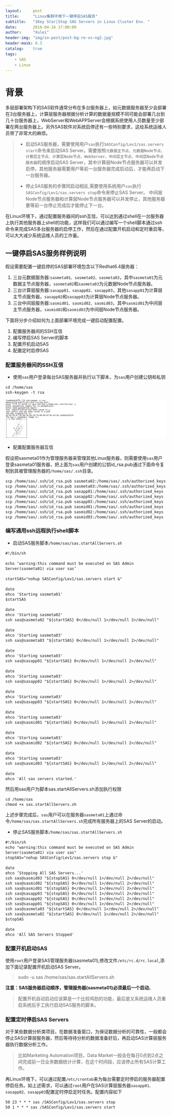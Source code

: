 ```yaml
---
layout:     post
title:      "Linux集群环境下一键停启SAS服务"
subtitle:   "1Key Star|Stop SAS Servers in Linux Cluster Env. "
date:       2016-04-16 17:00:00
author:     "Xulei"
header-img: "img/in-post/post-bg-re-vs-ng2.jpg"
header-mask: 0.3
catalog:    true
tags:
    - SAS
    - Linux
---
```


# 背景

多层部署架构下的SAS软件通常分布在多台服务器上，如元数据服务器至少会部署在3台服务器上，计算层服务器根据分析计算的数据量规模不同可能会部署几台到几十台服务器上，WebServer和WebAPPServer会根据系统使用人员数量至少部署在两台服务器上。另外SAS软件对系统启停还有一些特别要求，这给系统运维人员带了非常大的麻烦。

>
> * 启动SAS服务器，需要使用用户`sas`执行`SASConfig/Lev1/sas.servers start`命令来启动SAS Server。需要按照`元数据主节点、元数据Node节点、计算层主节点、计算层Node节点、WebServer、中间层主节点、中间层Node节点服务器`的顺序启动SAS Server，其中计算层Node节点服务器可以并发启停，其他服务器需要用户等前一台服务器完成启动后，才能再启动下一台服务器。
>
> * 停止SAS服务的步骤同启动相反,需要使用系统用户`sas`执行`SASConfig/Lev1/sas.servers stop`命令来停止SAS Server。 中间层Node节点服务器和计算层Node节点服务器可以并发停止，其他服务器要等前一台停止完成后才能停止下一台。

在Linux环境下，通过配置服务器间的ssh互信，可以达到通过shell在一台服务器上执行其他服务器上shell的功能，这样我们可以通过编写一个shell脚本通过ssh命令来完成SAS多台服务器的启停工作，然后在通过配置开机启动和定时重启等，可以大大减少系统运维人员的工作量。

## 一键停启SAS服务样例说明
假设需要配置一键启停的SAS部署环境包含以下Redhat6.4服务器：

1. 三台元数据服务器:`sasmeta01、sasmeta02、sasmeta03`，其中`sasmeta01`为元数据主节点服务器，`sasmeta02`和`sasmeta03`为元数据Node节点服务器。
2. 三台计算层服务器:`sasapp01、sasapp02、sasapp03`，其他`sasapp01`为计算层主节点服务器，`sasapp02`和`sasapp03`为计算层Node节点服务器。
3. 三台中间层服务器:`sasmid01、sasmid02、sasmid03`，其中`sasmid01`为中间层主节点服务器，`sasmid02`和`sasmid03`为中间层Node节点服务器。

下面将分步介绍如何为上面部署环境完成一键启动配置配置。

1. 配置服务器间的SSH互信
2. 编写停启SAS Server的脚本
5. 配置开机启动SAS
6. 配置定时启停SAS


### 配置服务器间的SSH互信

* 使用`sas`用户登录每台SAS服务器并执行以下脚本，为`sas`用户创建公钥和私钥

```
cd /home/sas
ssh-keygen -t rsa
```

![](/img/in-post/2017-04-07/ssh-keygen.png)

* 配置配置服务器互信 

假设把sasmeta01作为管理服务器来管理其他Linux服务器，则需要使用`sas`用户登录sasmeta01服务器，把上面为`sas`用户创建的公钥id_rsa.pub通过下面命令复制到其被管理服务器的`/home/sas/.ssh`目录。

```
scp /home/sas/.ssh/id_rsa.pub sasmeta02:/home/sas/.ssh/authorized_keys
scp /home/sas/.ssh/id_rsa.pub sasmeta03:/home/sas/.ssh/authorized_keys
scp /home/sas/.ssh/id_rsa.pub sasapp01:/home/sas/.ssh/authorized_keys
scp /home/sas/.ssh/id_rsa.pub sasapp02:/home/sas/.ssh/authorized_keys
scp /home/sas/.ssh/id_rsa.pub sasapp03:/home/sas/.ssh/authorized_keys
scp /home/sas/.ssh/id_rsa.pub sasmid01:/home/sas/.ssh/authorized_keys
scp /home/sas/.ssh/id_rsa.pub sasmid02:/home/sas/.ssh/authorized_keys
scp /home/sas/.ssh/id_rsa.pub sasmid03:/home/sas/.ssh/authorized_keys
```

### 编写通用ssh远程执行shell脚本
* 启动SAS服务脚本`/home/sas/sas.startAllServers.sh`

``` shell
#!/bin/sh

echo ‘warning:this command must be executed on SAS Admin Server(sasmeta01) via user sas’

startSAS="nohup SASConfig/Lev1/sas.servers start &"

date 
ehco 'Starting sasmeta01'
$startSAS

date 
ehco 'Starting sasmeta02'
ssh sas@sasmeta02 "${startSAS} 0</dev/null 1>/dev/null 2>/dev/null"

date 
ehco 'Starting sasmeta03'
ssh sas@sasmeta03 "${startSAS} 0</dev/null 1>/dev/null 2>/dev/null"

date 
ehco 'Starting sasmeta03'
ssh sas@sasapp01 "${startSAS} 0</dev/null 1>/dev/null 2>/dev/null"

date 
ehco 'Starting sasmeta03'
ssh sas@sasapp02 "${startSAS} 0</dev/null 1>/dev/null 2>/dev/null"

date 
ehco 'Starting sasmeta03'
ssh sas@sasapp03 "${startSAS} 0</dev/null 1>/dev/null 2>/dev/null"

date 
ehco 'Starting sasmeta03'
ssh sas@sasmid01 "${startSAS} 0</dev/null 1>/dev/null 2>/dev/null"

date 
ehco 'Starting sasmeta03'
ssh sas@sasmid02 "${startSAS} 0</dev/null 1>/dev/null 2>/dev/null"

date
ehco 'Starting sasmeta03'
ssh sas@sasmid03 "${startSAS} 0</dev/null 1>/dev/null 2>/dev/null"

date 
ehco 'All sas servers started.'
```

然后用sas用户为脚本sas.startAllServers.sh添加执行权限

``` shell
cd /home/sas
chmod +x sas.startAllServers.sh
```

上述步骤完成后，`sas`用户可以在服务器`sasmeta01`上通过命令`/home/sas/sas.startAllServers.sh`完成所有服务器上的SAS Server的启动。

* 停止SAS服务脚本`/home/sas/sas.startAllServers.sh`

``` shell
#!/bin/sh
echo "warning:this command must be executed on SAS Admin Server(sasmeta01) via user sas"
stopSAS="nohup SASConfig/Lev1/sas.servers stop &"

date
ehco ’Stopping All SAS Servers...'
ssh sas@sasmid03 "${stopSAS} 0</dev/null 1>/dev/null 2>/dev/null"
ssh sas@sasmid02 "${stopSAS} 0</dev/null 1>/dev/null 2>/dev/null"
ssh sas@sasmid01 "${stopSAS} 0</dev/null 1>/dev/null 2>/dev/null"
ssh sas@sasapp03 "${stopSAS} 0</dev/null 1>/dev/null 2>/dev/null"
ssh sas@sasapp02 "${stopSAS} 0</dev/null 1>/dev/null 2>/dev/null"
ssh sas@sasapp01 "${stopSAS} 0</dev/null 1>/dev/null 2>/dev/null"
ssh sas@sasmeta03 "${startSAS} 0</dev/null 1>/dev/null 2>/dev/null"
ssh sas@sasmeta02 "${startSAS} 0</dev/null 1>/dev/null 2>/dev/null"
$stopSAS

date
ehco 'All SAS Servers Stopped'
```

### 配置开机启动SAS

使用`root`用户登录SAS管理服务器(sasmeta01),修改文件`/etc/rc.d/rc.local`,添加下面记录配置开机启动SAS Server。

> sudo -u sas /home/sas/sas.startAllServers.sh

**注意：SAS服务器启动顺序，管理服务器(sasmeta01)必须最后一个启动**。

> 配置开机自动启动应该算是一个比较鸡肋的功能，最后是又系统运维人员重启系统后手工执行启动SAS服务的脚本。

### 配置定时停启SAS Servers

对于某些数据分析类项目，在数据准备窗口，为保证数据分析的可靠性，一般都会停止SAS计算层服务器，然后等待待分析的数据准备好后，再启动SAS计算层服务器执行数据分析工作。

> 比如Marketing Automation项目，Data Market一般会在每日0点到2点之间完成前一日业务数据统计计算，在这个时间段，应该停止所有SAS计算工作。

再Linux环境下，可以通过配置`/etc/crontab`来为每台需要定时停启的服务器配置停启任务。如上述需求，可以通过`root`用户在SAS计算层服务器`sasapp01、sasapp02、sasapp03`配置定时停启定时任务。配置内容如下

``` shell
50 23 * * * sas /SASConfig/Lev1/sas.servers stop
50 1 * * * sas /SASConfig/Lev1/sas.servers start  
```




